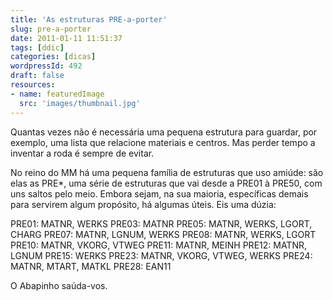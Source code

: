 ```yaml
---
title: 'As estruturas PRE-a-porter'
slug: pre-a-porter
date: 2011-01-11 11:51:37
tags: [ddic]
categories: [dicas]
wordpressId: 492
draft: false
resources:
- name: featuredImage
  src: 'images/thumbnail.jpg'
---
```

Quantas vezes não é necessária uma pequena estrutura para guardar, por exemplo, uma lista que relacione materiais e centros. Mas perder tempo a inventar a roda é sempre de evitar.

No reino do MM há uma pequena família de estruturas que uso amiúde: são elas as PRE*, uma série de estruturas que vai desde a PRE01 à PRE50, com uns saltos pelo meio. Embora sejam, na sua maioria, específicas demais para servirem algum propósito, há algumas úteis. Eis uma dúzia:

PRE01: MATNR, WERKS
PRE03: MATNR
PRE05: MATNR, WERKS, LGORT, CHARG
PRE07: MATNR, LGNUM, WERKS
PRE08: MATNR, WERKS, LGORT
PRE10: MATNR, VKORG, VTWEG
PRE11: MATNR, MEINH
PRE12: MATNR, LGNUM
PRE15: WERKS
PRE23: MATNR, VKORG, VTWEG, WERKS
PRE24: MATNR, MTART, MATKL
PRE28: EAN11

O Abapinho saúda-vos.
